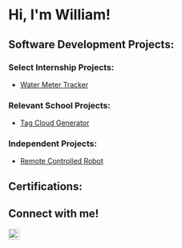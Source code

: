 # Hi, I'm William!

## Software Development Projects:

### Select Internship Projects:
- [Water Meter Tracker](url)
### Relevant School Projects:
- [Tag Cloud Generator](https://github.com/willbranch1/TagCloudGenerator.git)
### Independent Projects:
- [Remote Controlled Robot](https://github.com/willbranch1/Remote-Control-Robot)
## Certifications:

## Connect with me!
[<img align="left" alt="WilliamBranch | LinkedIn" width="22px" src="https://cdn.jsdelivr.net/npm/simple-icons@v3/icons/linkedin.svg" />](https://www.linkedin.com/in/william-branch-b1696a255/)
